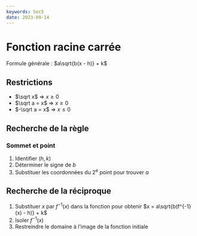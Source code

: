 ```yaml
---
keywords: Sec5
date: 2023-09-14
---
```


# Fonction racine carrée

Formule générale : $a\sqrt{b(x - h)} + k$

## Restrictions

- $\sqrt x$ => $x \ge 0$
- $\sqrt a = x$ => $x \ge 0$
- $-\sqrt a = x$ => $x \le 0$

## Recherche de la règle

### Sommet et point

1. Identifier $(h, k)$
2. Déterminer le signe de $b$
3. Substituer les coordonnées du 2<sup>e</sup> point pour trouver $a$

## Recherche de la réciproque

1. Substituer $x$ par $f^{-1}(x)$ dans la fonction pour obtenir $x = a\sqrt{b(f^{-1}(x) - h)} + k$
2. Isoler $f^{-1}(x)$
3. Restreindre le domaine à l’image de la fonction initiale